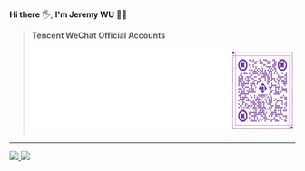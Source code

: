 **Hi there** 🖐️, **I'm Jeremy WU** 👷‍♂️

> **Tencent WeChat Official Accounts** <p align="right">
    <a href="https://github.com/jeremywu917">
        <img height="150em" width="75%" align="left" src='https://raw.githubusercontent.com/jeremywu917/jeremywuassets/main/src/wechat/logo/home_gif_wechat.gif'/>
        <img height="150em" width="25%" src='https://raw.githubusercontent.com/jeremywu917/jeremywuassets/main/src/wechat/logo/logo_05.png'/>
    </a>
</p>

---

<p align="left">
 	<a href="https://github.com/jeremywu917">
        <img height="150em" src="https://github-readme-stats.vercel.app/api?username=jeremywu917&show_icons=true&theme=gruvbox&include_all_commits=true&count_private=true"/> 	
        <img height="150em" src="https://github-readme-stats.vercel.app/api/top-langs/?username=jeremywu917&layout=compact&langs_count=8&theme=gruvbox"/>
    </a>
</p>

